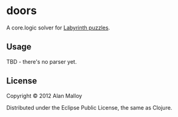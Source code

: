 # doors

A core.logic solver for [Labyrinth puzzles](http://rooms.jmpup.com).

## Usage

TBD - there's no parser yet.

## License

Copyright © 2012 Alan Malloy

Distributed under the Eclipse Public License, the same as Clojure.

